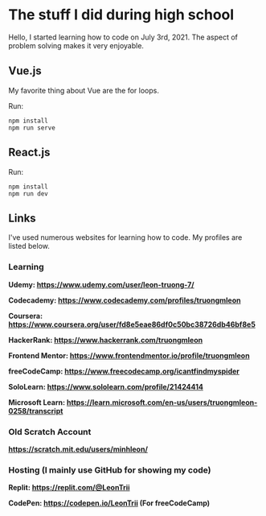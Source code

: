 # The stuff I did during high school

Hello, I started learning how to code on July 3rd, 2021. The aspect of problem solving makes it very enjoyable.

## Vue.js

My favorite thing about Vue are the for loops.

Run:
```
npm install
npm run serve
```
## React.js 

Run:
```
npm install
npm run dev
```


## Links

I've used numerous websites for learning how to code. My profiles are listed below.

### Learning
**Udemy: https://www.udemy.com/user/leon-truong-7/**

**Codecademy: https://www.codecademy.com/profiles/truongmleon**

**Coursera: https://www.coursera.org/user/fd8e5eae86df0c50bc38726db46bf8e5**

**HackerRank: https://www.hackerrank.com/truongmleon**

**Frontend Mentor: https://www.frontendmentor.io/profile/truongmleon**

**freeCodeCamp: https://www.freecodecamp.org/icantfindmyspider**

**SoloLearn: https://www.sololearn.com/profile/21424414**

**Microsoft Learn: https://learn.microsoft.com/en-us/users/truongmleon-0258/transcript**

### Old Scratch Account

**https://scratch.mit.edu/users/minhleon/**

### Hosting (I mainly use GitHub for showing my code)

**Replit: https://replit.com/@LeonTrii**

**CodePen: https://codepen.io/LeonTrii (For freeCodeCamp)**


